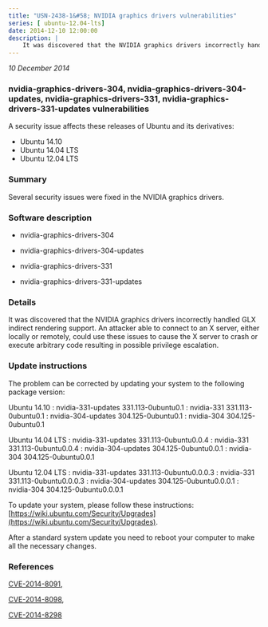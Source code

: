 ```yaml
---
title: "USN-2438-1&#58; NVIDIA graphics drivers vulnerabilities"
series: [ ubuntu-12.04-lts]
date: 2014-12-10 12:00:00
description: |
    It was discovered that the NVIDIA graphics drivers incorrectly handled GLX indirect rendering support. An attacker able to connect to an X server, either locally or remotely, could use these issues to cause the X server to crash or execute arbitrary code resulting in possible privilege escalation. 
--- 
```

 
 

*10 December 2014*

### nvidia-graphics-drivers-304, nvidia-graphics-drivers-304-updates, nvidia-graphics-drivers-331, nvidia-graphics-drivers-331-updates vulnerabilities

A security issue affects these releases of Ubuntu and its derivatives:

* Ubuntu 14.10
* Ubuntu 14.04 LTS
* Ubuntu 12.04 LTS

### Summary

Several security issues were fixed in the NVIDIA graphics drivers. 

### Software description

* nvidia-graphics-drivers-304 

* nvidia-graphics-drivers-304-updates 

* nvidia-graphics-drivers-331 

* nvidia-graphics-drivers-331-updates 

### Details

It was discovered that the NVIDIA graphics drivers incorrectly handled GLX indirect rendering support. An attacker able to connect to an X server, either locally or remotely, could use these issues to cause the X server to crash or execute arbitrary code resulting in possible privilege escalation. 

### Update instructions

The problem can be corrected by updating your system to the following package version:

Ubuntu 14.10
 : nvidia-331-updates <span>331.113-0ubuntu0.1</span>
 : nvidia-331 <span>331.113-0ubuntu0.1</span>
 : nvidia-304-updates <span>304.125-0ubuntu0.1</span>
 : nvidia-304 <span>304.125-0ubuntu0.1</span>

Ubuntu 14.04 LTS
 : nvidia-331-updates <span>331.113-0ubuntu0.0.4</span>
 : nvidia-331 <span>331.113-0ubuntu0.0.4</span>
 : nvidia-304-updates <span>304.125-0ubuntu0.0.1</span>
 : nvidia-304 <span>304.125-0ubuntu0.0.1</span>

Ubuntu 12.04 LTS
 : nvidia-331-updates <span>331.113-0ubuntu0.0.0.3</span>
 : nvidia-331 <span>331.113-0ubuntu0.0.0.3</span>
 : nvidia-304-updates <span>304.125-0ubuntu0.0.0.1</span>
 : nvidia-304 <span>304.125-0ubuntu0.0.0.1</span>

To update your system, please follow these instructions: [https://wiki.ubuntu.com/Security/Upgrades](https://wiki.ubuntu.com/Security/Upgrades).

After a standard system update you need to reboot your computer to make all the necessary changes. 

### References

 
 [CVE-2014-8091](http://people.ubuntu.com/~ubuntu-security/cve/CVE-2014-8091), 

 [CVE-2014-8098](http://people.ubuntu.com/~ubuntu-security/cve/CVE-2014-8098), 

 [CVE-2014-8298](http://people.ubuntu.com/~ubuntu-security/cve/CVE-2014-8298)
 

